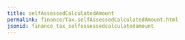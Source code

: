 ```yaml
---
title: selfAssessedCalculatedAmount
permalink: finance/Tax.selfAssessedCalculatedAmount.html
jsonid: finance_tax_selfassessedcalculatedamount
---
```

